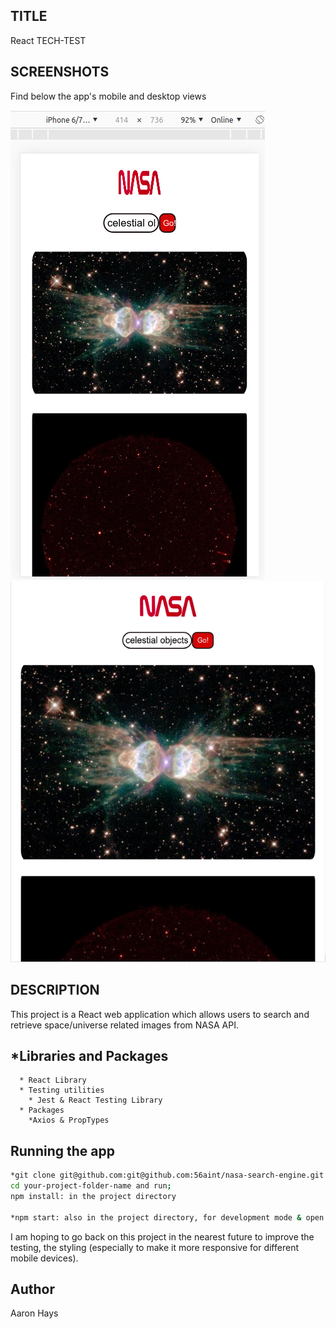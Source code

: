 ## TITLE
React TECH-TEST

## SCREENSHOTS
Find below the app's mobile and desktop views

![](https://github.com/56aint/NASA_SEARCH-ENGINE/blob/dev/screenshots/mobile-view.png)
![](https://github.com/56aint/NASA_SEARCH-ENGINE/blob/dev/screenshots/desktop-view.png)

## DESCRIPTION
This project is a React web application which allows users to search and retrieve space/universe related images from NASA API.
## *Libraries and Packages
      * React Library
      * Testing utilities
        * Jest & React Testing Library
      * Packages
        *Axios & PropTypes

## Running the app
```bash
*git clone git@github.com:git@github.com:56aint/nasa-search-engine.git your-project-folder-name
cd your-project-folder-name and run;
npm install: in the project directory

*npm start: also in the project directory, for development mode & open [http://localhost:3000](http://localhost:3000) to view it in the browser.
```

I am hoping to go back on this project in the nearest future to improve the testing, the styling (especially to make it more responsive for different mobile devices).
## Author
Aaron Hays
